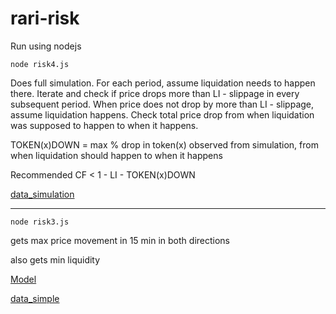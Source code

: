 # rari-risk

Run using nodejs

`node risk4.js`

Does full simulation. For each period, assume liquidation needs to happen there. Iterate and check if price drops more than LI - slippage in every subsequent period. When price does not drop by more than LI - slippage, assume liquidation happens. Check total price drop from when liquidation was supposed to happen to when it happens.

TOKEN(x)DOWN = max % drop in token(x) observed from simulation, from when liquidation should happen to when it happens

Recommended CF < 1 - LI - TOKEN(x)DOWN

[data_simulation](data_simulation.txt)

--------------------------------------------------------------------

`node risk3.js`

gets max price movement in 15 min in both directions 

also gets min liquidity

[Model](https://hackmd.io/@rari/SkHFrVVUd)

[data_simple](data_simple.txt)